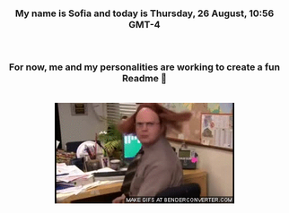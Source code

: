 


<div align="center">
<h3 >My name is Sofia and today is Thursday, 26 August, 10:56 GMT-4</h3><br>
<h3 >For now, me and my personalities are working to create a fun Readme 👋
</h3><br>
<img src='img/dwight.gif' alt='working...'/>
</div>
